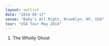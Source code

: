 ```yaml
---
layout: setlist
date: "2014-05-17"
venue: "Baby's All Right, Brooklyn, NY, USA"
tour: "USA Tour May 2014"
---
```



 1. The Wholly Ghost


